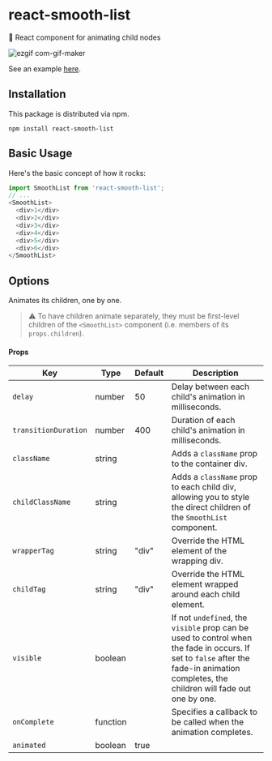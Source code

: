 # react-smooth-list

🍿 React component for animating child nodes

![ezgif com-gif-maker](https://user-images.githubusercontent.com/46775104/129611954-ab8e1d4e-7e6d-4a59-a089-d2c67ffbf2b7.gif)

See an example [here](https://idiomic.vercel.app/).

## Installation

This package is distributed via npm.

`npm install react-smooth-list`

## Basic Usage

Here's the basic concept of how it rocks:

```js
import SmoothList from 'react-smooth-list';
// ...
<SmoothList>
  <div>1</div>
  <div>2</div>
  <div>3</div>
  <div>4</div>
  <div>5</div>
  <div>6</div>
</SmoothList>
```

## Options

Animates its children, one by one.

> ⚠️ To have children animate separately, they must be first-level children of the `<SmoothList>` component (i.e. members of its `props.children`).

#### Props

| Key                 | Type     | Default | Description                                                                                                            |
| ------------------- | -------- | ------- | ---------------------------------------------------------------------------------------------------------------------- |
| `delay`             | number   | 50      | Delay between each child's animation in milliseconds.                                                                  |
| `transitionDuration`| number   | 400     | Duration of each child's animation in milliseconds.                                                                    |
| `className`         | string   |         | Adds a `className` prop to the container div.                                                                          |
| `childClassName`    | string   |         | Adds a `className` prop to each child div, allowing you to style the direct children of the `SmoothList` component.        |
| `wrapperTag`        | string   | "div"   | Override the HTML element of the wrapping div.                                                                         |
| `childTag`          | string   | "div"   | Override the HTML element wrapped around each child element.                                                           |
| `visible`           | boolean  |         | If not `undefined`, the `visible` prop can be used to control when the fade in occurs. If set to `false` after the fade-in animation completes, the children will fade out one by one. |
| `onComplete`        | function |         | Specifies a callback to be called when the animation completes.                                                        |
| `animated`          | boolean  | true    |                                                                                                                        |
